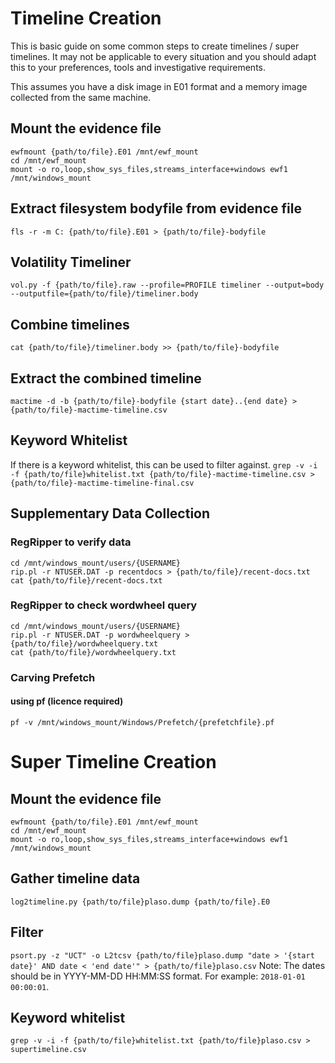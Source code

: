# Timeline Creation
This is basic guide on some common steps to create timelines / super timelines.
It may not be applicable to every situation and you should adapt this to your preferences, tools and investigative requirements.

This assumes you have a disk image in E01 format and a memory image collected from the same machine.

## Mount the evidence file
```shell
ewfmount {path/to/file}.E01 /mnt/ewf_mount
cd /mnt/ewf_mount
mount -o ro,loop,show_sys_files,streams_interface+windows ewf1 /mnt/windows_mount
```

## Extract filesystem bodyfile from evidence file
```fls -r -m C: {path/to/file}.E01 > {path/to/file}-bodyfile```

## Volatility Timeliner
```vol.py -f {path/to/file}.raw --profile=PROFILE timeliner --output=body --outputfile={path/to/file}/timeliner.body```

## Combine timelines
```cat {path/to/file}/timeliner.body >> {path/to/file}-bodyfile```

## Extract the combined timeline
```mactime -d -b {path/to/file}-bodyfile {start date}..{end date} > {path/to/file}-mactime-timeline.csv```

## Keyword Whitelist
If there is a keyword whitelist, this can be used to filter against.
```grep -v -i -f {path/to/file}whitelist.txt {path/to/file}-mactime-timeline.csv > {path/to/file}-mactime-timeline-final.csv```

## Supplementary Data Collection
### RegRipper to verify data
```shell
cd /mnt/windows_mount/users/{USERNAME}
rip.pl -r NTUSER.DAT -p recentdocs > {path/to/file}/recent-docs.txt
cat {path/to/file}/recent-docs.txt
```
### RegRipper to check wordwheel query
```shell
cd /mnt/windows_mount/users/{USERNAME}
rip.pl -r NTUSER.DAT -p wordwheelquery > {path/to/file}/wordwheelquery.txt
cat {path/to/file}/wordwheelquery.txt
```
### Carving Prefetch
#### using pf (licence required)
```shell
pf -v /mnt/windows_mount/Windows/Prefetch/{prefetchfile}.pf
```

# Super Timeline Creation

## Mount the evidence file
```shell
ewfmount {path/to/file}.E01 /mnt/ewf_mount
cd /mnt/ewf_mount
mount -o ro,loop,show_sys_files,streams_interface+windows ewf1 /mnt/windows_mount
```

## Gather timeline data
```log2timeline.py {path/to/file}plaso.dump {path/to/file}.E0```

## Filter
```psort.py -z "UCT" -o L2tcsv {path/to/file}plaso.dump "date > '{start date}' AND date < 'end date'" > {path/to/file}plaso.csv```
Note: The dates should be in YYYY-MM-DD HH:MM:SS format. For example: `2018-01-01 00:00:01`.

## Keyword whitelist
```grep -v -i -f {path/to/file}whitelist.txt {path/to/file}plaso.csv > supertimeline.csv```


